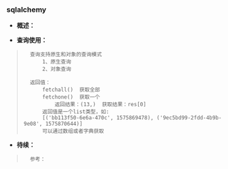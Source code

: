 ### sqlalchemy
- **概述：**
>
>
>
>

- **查询使用：**
>       查询支持原生和对象的查询模式
>           1、原生查询
>           2、对象查询
>
>       返回值：
>           fetchall()  获取全部
>           fetchone()  获取一个
>               返回结果：(13,)  获取结果：res[0]
>           返回值是一个list类型，如:
>           [('bb113f50-6e6a-470c', 1575869478), ('9ec5bd99-2fdd-4b9b-9e08', 1575870644)]
>           可以通过数组或者字典获取
>
>
>
>
>
>
>
>
>
>
>
>
>
>
>
>

- **待续：**
>       参考：
>
>
>
>
>
>
>
>
>
>
>
>
>
>
>
>
>
>
>
>
>
>
